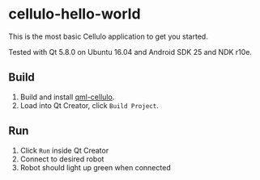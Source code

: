 cellulo-hello-world
===================

This is the most basic Cellulo application to get you started.

Tested with Qt 5.8.0 on Ubuntu 16.04 and Android SDK 25 and NDK r10e.

Build
-----

1. Build and install [qml-cellulo](../../).
1. Load into Qt Creator, click `Build Project`.

Run
---

1. Click `Run` inside Qt Creator
1. Connect to desired robot
1. Robot should light up green when connected
